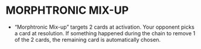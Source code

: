 # MORPHTRONIC MIX-UP

*   “Morphtronic Mix-up” targets 2 cards at activation. Your opponent picks a card at resolution. If something happened during the chain to remove 1 of the 2 cards, the remaining card is automatically chosen.
